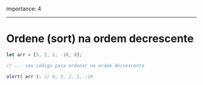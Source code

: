 importance: 4

---

# Ordene (sort) na ordem decrescente

```js
let arr = [5, 2, 1, -10, 8];

// ... seu código para ordenar na ordem decrescente

alert( arr ); // 8, 5, 2, 1, -10
```

